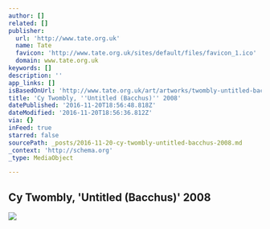 ```yaml
---
author: []
related: []
publisher:
  url: 'http://www.tate.org.uk'
  name: Tate
  favicon: 'http://www.tate.org.uk/sites/default/files/favicon_1.ico'
  domain: www.tate.org.uk
keywords: []
description: ''
app_links: []
isBasedOnUrl: 'http://www.tate.org.uk/art/artworks/twombly-untitled-bacchus-t14081'
title: 'Cy Twombly, ''Untitled (Bacchus)'' 2008'
datePublished: '2016-11-20T18:56:48.818Z'
dateModified: '2016-11-20T18:56:36.812Z'
via: {}
inFeed: true
starred: false
sourcePath: _posts/2016-11-20-cy-twombly-untitled-bacchus-2008.md
_context: 'http://schema.org'
_type: MediaObject

---
```

<article style=""><h1>Cy Twombly, 'Untitled (Bacchus)' 2008</h1><img src="http://www.tate.org.uk/art/images/work/T/T14/T14081_9.jpg" /></article>